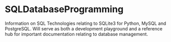 # SQLDatabaseProgramming
Information on SQL Technologies relating to SQLite3 for Python, MySQL and PostgreSQL. Will serve as both a development playground and a reference hub for important documentation relating to database management.
